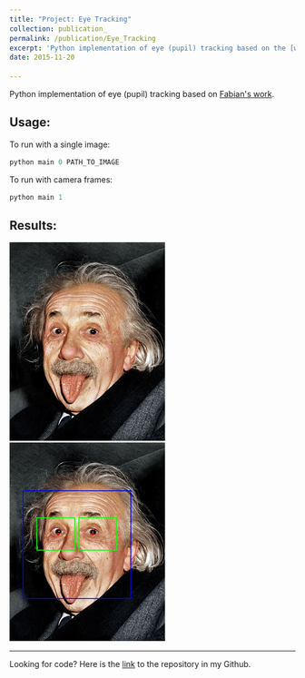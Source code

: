 ```yaml
---
title: "Project: Eye Tracking"
collection: publication_
permalink: /publication/Eye_Tracking
excerpt: 'Python implementation of eye (pupil) tracking based on the [work](http://www.inb.uni-luebeck.de/fileadmin/files/PUBPDFS/TiBa11b.pdf). '
date: 2015-11-20

---
```

Python implementation of eye (pupil) tracking based on [Fabian's work](http://www.inb.uni-luebeck.de/fileadmin/files/PUBPDFS/TiBa11b.pdf). 

## Usage:
To run with a single image:  
```python
python main 0 PATH_TO_IMAGE
```

To run with camera frames:  
```python
python main 1
```

## Results:
![ ](/images/einstein.png)
![ ](/images/result.png)

---
Looking for code? Here is the [link](https://github.com/Connor323/Eye-Tracking) to the repository in my Github. 